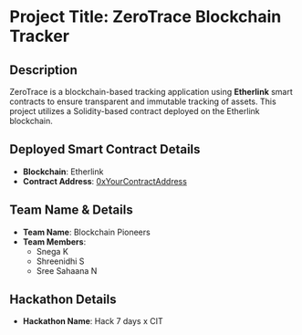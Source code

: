# Project Title: ZeroTrace Blockchain Tracker

## Description
ZeroTrace is a blockchain-based tracking application using **Etherlink** smart contracts to ensure transparent and immutable tracking of assets. This project utilizes a Solidity-based contract deployed on the Etherlink blockchain.

## Deployed Smart Contract Details
- **Blockchain**: Etherlink
- **Contract Address**: [0xYourContractAddress](#)


## Team Name & Details
- **Team Name**: Blockchain Pioneers
- **Team Members**:
  - Snega K
  - Shreenidhi S
  - Sree Sahaana N
## Hackathon Details
- **Hackathon Name**: Hack 7 days x CIT

